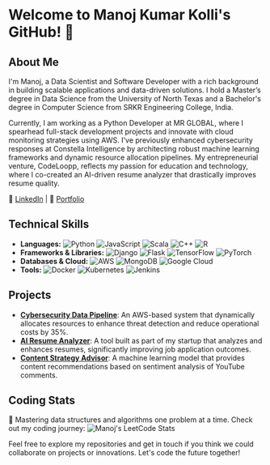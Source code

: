 <!--
**ManojKumarKolli/ManojKumarKolli** is a ✨ _special_ ✨ repository because its `README.md` (this file) appears on your GitHub profile.

Here are some ideas to get you started:

- 🔭 I’m currently working on ...
- 🌱 I’m currently learning ...
- 👯 I’m looking to collaborate on ...
- 🤔 I’m looking for help with ...
- 💬 Ask me about ...
- 📫 How to reach me: ...
- 😄 Pronouns: ...
- ⚡ Fun fact: ...
-->
# Welcome to Manoj Kumar Kolli's GitHub! 👋

## About Me
I'm Manoj, a Data Scientist and Software Developer with a rich background in building scalable applications and data-driven solutions. I hold a Master’s degree in Data Science from the University of North Texas and a Bachelor's degree in Computer Science from SRKR Engineering College, India.

Currently, I am working as a Python Developer at MR GLOBAL, where I spearhead full-stack development projects and innovate with cloud monitoring strategies using AWS. I've previously enhanced cybersecurity responses at Constella Intelligence by architecting robust machine learning frameworks and dynamic resource allocation pipelines. My entrepreneurial venture, CodeLoopp, reflects my passion for education and technology, where I co-created an AI-driven resume analyzer that drastically improves resume quality.

🔗 [LinkedIn](https://www.linkedin.com/in/manoj-kumar-kolli/) | 🔗 [Portfolio](https://manojkumarkolli.wixstudio.io/manojportfolio)

## Technical Skills
- **Languages:** ![Python](https://img.shields.io/badge/-Python-3776AB?style=flat-square&logo=python&logoColor=white) ![JavaScript](https://img.shields.io/badge/-JavaScript-F7DF1E?style=flat-square&logo=javascript&logoColor=black) ![Scala](https://img.shields.io/badge/-Scala-DC322F?style=flat-square&logo=scala&logoColor=white) ![C++](https://img.shields.io/badge/-C++-00599C?style=flat-square&logo=cplusplus&logoColor=white) ![R](https://img.shields.io/badge/-R-276DC3?style=flat-square&logo=r&logoColor=white)
- **Frameworks & Libraries:** ![Django](https://img.shields.io/badge/-Django-092E20?style=flat-square&logo=django&logoColor=white) ![Flask](https://img.shields.io/badge/-Flask-000000?style=flat-square&logo=flask&logoColor=white) ![TensorFlow](https://img.shields.io/badge/-TensorFlow-FF6F00?style=flat-square&logo=tensorflow&logoColor=white) ![PyTorch](https://img.shields.io/badge/-PyTorch-EE4C2C?style=flat-square&logo=pytorch&logoColor=white)
- **Databases & Cloud:** ![AWS](https://img.shields.io/badge/-AWS-232F3E?style=flat-square&logo=amazon-aws&logoColor=white) ![MongoDB](https://img.shields.io/badge/-MongoDB-47A248?style=flat-square&logo=mongodb&logoColor=white) ![Google Cloud](https://img.shields.io/badge/-Google_Cloud-4285F4?style=flat-square&logo=google-cloud&logoColor=white)
- **Tools:** ![Docker](https://img.shields.io/badge/-Docker-2496ED?style=flat-square&logo=docker&logoColor=white) ![Kubernetes](https://img.shields.io/badge/-Kubernetes-326CE5?style=flat-square&logo=kubernetes&logoColor=white) ![Jenkins](https://img.shields.io/badge/-Jenkins-D24939?style=flat-square&logo=jenkins&logoColor=white)

## Projects
- [**Cybersecurity Data Pipeline**](https://github.com/ManojKumarKolli/cybersecurity-pipeline): An AWS-based system that dynamically allocates resources to enhance threat detection and reduce operational costs by 35%.
- [**AI Resume Analyzer**](https://github.com/ManojKumarKolli/resume-analyzer): A tool built as part of my startup that analyzes and enhances resumes, significantly improving job application outcomes.
- [**Content Strategy Advisor**](https://github.com/ManojKumarKolli/content-strategy-advisor): A machine learning model that provides content recommendations based on sentiment analysis of YouTube comments.

## Coding Stats
🌟 Mastering data structures and algorithms one problem at a time. Check out my coding journey:
![Manoj's LeetCode Stats](https://leetcode.card.workers.dev/manojkumarkolli?theme=dark&font=baloo&extension=null)

Feel free to explore my repositories and get in touch if you think we could collaborate on projects or innovations. Let's code the future together!
